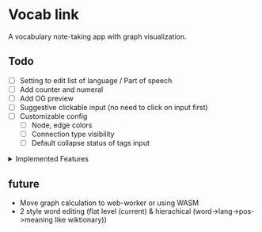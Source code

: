 # Vocab link

A vocabulary note-taking app with graph visualization.

## Todo

- [ ] Setting to edit list of language / Part of speech
- [ ] Add counter and numeral
- [ ] Add OG preview
- [ ] Suggestive clickable input (no need to click on input first)
- [ ] Customizable config
  - [ ] Node, edge colors
  - [ ] Connection type visibility
  - [ ] Default collapse status of tags input

<details>
  <summary>Implemented Features</summary>

  <ul>
    <li>- [x] Graph Visualization</li>
    <li>- [x] Vocabulary Editing</li>
    <li>- [x] Fuzzy Search with several script supported</li>
    <li>- [x] Unit test & E2E test</li>
  </ul>
</details>

## future
- Move graph calculation to web-worker or using WASM
- 2 style word editing (flat level (current) & hierachical (word->lang->pos->meaning like wiktionary))
